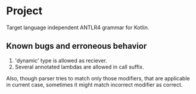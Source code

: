 # Project
Target language independent ANTLR4 grammar for Kotlin.

## Known bugs and erroneous behavior
1. 'dynamic' type is allowed as reciever.
2. Several annotated lambdas are allowed in call suffix.

Also, though parser tries to match only those modifiers, that are applicable in current case, sometimes it might
match incorrect modifier as correct.
